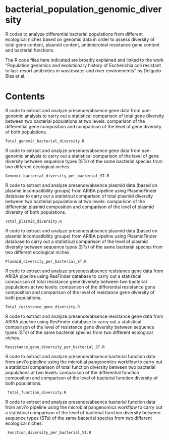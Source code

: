 # bacterial_population_genomic_diversity
R codes to analyze differential bacterial populations from different ecological niches based on genomic data in order to assess diversity of total gene content, plasmid content, antimicrobial resistance gene content and bacterial functions.

The R code files here indicated are broadly explained and linked to the work “Population genomics and evolutionary history of Escherichia coli resistant to last-resort antibiotics in wastewater and river environments” by Delgado-Blas et al.


# Contents

R code to extract and analyze presence/absence gene data from pan-genomic analysis to carry out a statistical comparison of total gene diversity between two bacterial populations at two levels: comparison of the differential gene composition and comparison of the level of gene diversity of both populations.

    Total_genomic_bacterial_diversity.R

R code to extract and analyze presence/absence gene data from pan-genomic analysis to carry out a statistical comparison of the level of gene diversity between sequence types (STs) of the same bacterial species from two different ecological niches.

    Genomic_bacterial_diversity_per_bacterial_ST.R
    
R code to extract and analyze presence/absence plasmid data (based on plasmid incompatibility groups) from ARIBA pipeline using PlasmidFinder database to carry out a statistical comparison of total plasmid diversity between two bacterial populations at two levels: comparison of the differential plasmid composition and comparison of the level of plasmid diversity of both populations.

    Total_plasmid_diversity.R
    
R code to extract and analyze presence/absence plasmid data (based on plasmid incompatibility groups) from ARIBA pipeline using PlasmidFinder database to carry out a statistical comparison of the level of plasmid diversity between sequence types (STs) of the same bacterial species from two different ecological niches.

    Plasmid_diversity_per_bacterial_ST.R
    
R code to extract and analyze presence/absence resistance gene data from ARIBA pipeline using ResFinder database to carry out a statistical comparison of total resistance gene diversity between two bacterial populations at two levels: comparison of the differential resistance gene composition and comparison of the level of resistance gene diversity of both populations.

    Total_resistance_gene_diversity.R
    
R code to extract and analyze presence/absence resistance gene data from ARIBA pipeline using ResFinder database to carry out a statistical comparison of the level of resistance gene diversity between sequence types (STs) of the same bacterial species from two different ecological niches.

    Resistance_gene_diversity_per_bacterial_ST.R
    
R code to extract and analyze presence/absence bacterial function data from anvi'o pipeline using the microbial pangenomics workflow to carry out a statistical comparison of total function diversity between two bacterial populations at two levels: comparison of the differential function composition and comparison of the level of bacterial function diversity of both populations.

     Total_function_diversity.R
     
R code to extract and analyze presence/absence bacterial function data from anvi'o pipeline using the microbial pangenomics workflow to carry out a statistical comparison of the level of bacterial function diversity between sequence types (STs) of the same bacterial species from two different ecological niches.

     Function_diversity_per_bacterial_ST.R
